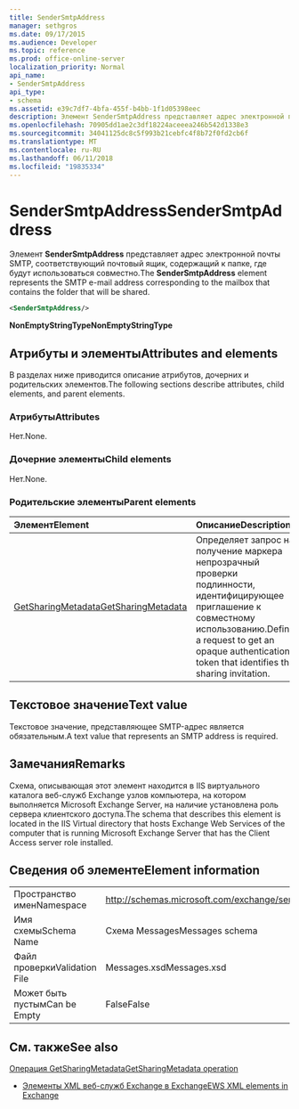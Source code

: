 ```yaml
---
title: SenderSmtpAddress
manager: sethgros
ms.date: 09/17/2015
ms.audience: Developer
ms.topic: reference
ms.prod: office-online-server
localization_priority: Normal
api_name:
- SenderSmtpAddress
api_type:
- schema
ms.assetid: e39c7df7-4bfa-455f-b4bb-1f1d05398eec
description: Элемент SenderSmtpAddress представляет адрес электронной почты SMTP, соответствующий почтовый ящик, содержащий к папке, где будут использоваться совместно.
ms.openlocfilehash: 70905dd1ae2c3df18224aceeea246b542d1338e3
ms.sourcegitcommit: 34041125dc8c5f993b21cebfc4f8b72f0fd2cb6f
ms.translationtype: MT
ms.contentlocale: ru-RU
ms.lasthandoff: 06/11/2018
ms.locfileid: "19835334"
---
```

# <a name="sendersmtpaddress"></a><span data-ttu-id="87631-103">SenderSmtpAddress</span><span class="sxs-lookup"><span data-stu-id="87631-103">SenderSmtpAddress</span></span>

<span data-ttu-id="87631-104">Элемент **SenderSmtpAddress** представляет адрес электронной почты SMTP, соответствующий почтовый ящик, содержащий к папке, где будут использоваться совместно.</span><span class="sxs-lookup"><span data-stu-id="87631-104">The **SenderSmtpAddress** element represents the SMTP e-mail address corresponding to the mailbox that contains the folder that will be shared.</span></span> 
  
```xml
<SenderSmtpAddress/>
```

 <span data-ttu-id="87631-105">**NonEmptyStringType**</span><span class="sxs-lookup"><span data-stu-id="87631-105">**NonEmptyStringType**</span></span>
## <a name="attributes-and-elements"></a><span data-ttu-id="87631-106">Атрибуты и элементы</span><span class="sxs-lookup"><span data-stu-id="87631-106">Attributes and elements</span></span>

<span data-ttu-id="87631-107">В разделах ниже приводится описание атрибутов, дочерних и родительских элементов.</span><span class="sxs-lookup"><span data-stu-id="87631-107">The following sections describe attributes, child elements, and parent elements.</span></span>
  
### <a name="attributes"></a><span data-ttu-id="87631-108">Атрибуты</span><span class="sxs-lookup"><span data-stu-id="87631-108">Attributes</span></span>

<span data-ttu-id="87631-109">Нет.</span><span class="sxs-lookup"><span data-stu-id="87631-109">None.</span></span>
  
### <a name="child-elements"></a><span data-ttu-id="87631-110">Дочерние элементы</span><span class="sxs-lookup"><span data-stu-id="87631-110">Child elements</span></span>

<span data-ttu-id="87631-111">Нет.</span><span class="sxs-lookup"><span data-stu-id="87631-111">None.</span></span>
  
### <a name="parent-elements"></a><span data-ttu-id="87631-112">Родительские элементы</span><span class="sxs-lookup"><span data-stu-id="87631-112">Parent elements</span></span>

|<span data-ttu-id="87631-113">**Элемент**</span><span class="sxs-lookup"><span data-stu-id="87631-113">**Element**</span></span>|<span data-ttu-id="87631-114">**Описание**</span><span class="sxs-lookup"><span data-stu-id="87631-114">**Description**</span></span>|
|:-----|:-----|
|[<span data-ttu-id="87631-115">GetSharingMetadata</span><span class="sxs-lookup"><span data-stu-id="87631-115">GetSharingMetadata</span></span>](getsharingmetadata.md) <br/> |<span data-ttu-id="87631-116">Определяет запрос на получение маркера непрозрачный проверки подлинности, идентифицирующее приглашение к совместному использованию.</span><span class="sxs-lookup"><span data-stu-id="87631-116">Defines a request to get an opaque authentication token that identifies the sharing invitation.</span></span>  <br/> |
   
## <a name="text-value"></a><span data-ttu-id="87631-117">Текстовое значение</span><span class="sxs-lookup"><span data-stu-id="87631-117">Text value</span></span>

<span data-ttu-id="87631-118">Текстовое значение, представляющее SMTP-адрес является обязательным.</span><span class="sxs-lookup"><span data-stu-id="87631-118">A text value that represents an SMTP address is required.</span></span>
  
## <a name="remarks"></a><span data-ttu-id="87631-119">Замечания</span><span class="sxs-lookup"><span data-stu-id="87631-119">Remarks</span></span>

<span data-ttu-id="87631-120">Схема, описывающая этот элемент находится в IIS виртуального каталога веб-служб Exchange узлов компьютера, на котором выполняется Microsoft Exchange Server, на наличие установлена роль сервера клиентского доступа.</span><span class="sxs-lookup"><span data-stu-id="87631-120">The schema that describes this element is located in the IIS Virtual directory that hosts Exchange Web Services of the computer that is running Microsoft Exchange Server that has the Client Access server role installed.</span></span>
  
## <a name="element-information"></a><span data-ttu-id="87631-121">Сведения об элементе</span><span class="sxs-lookup"><span data-stu-id="87631-121">Element information</span></span>

|||
|:-----|:-----|
|<span data-ttu-id="87631-122">Пространство имен</span><span class="sxs-lookup"><span data-stu-id="87631-122">Namespace</span></span>  <br/> |http://schemas.microsoft.com/exchange/services/2006/messages  <br/> |
|<span data-ttu-id="87631-123">Имя схемы</span><span class="sxs-lookup"><span data-stu-id="87631-123">Schema Name</span></span>  <br/> |<span data-ttu-id="87631-124">Схема Messages</span><span class="sxs-lookup"><span data-stu-id="87631-124">Messages schema</span></span>  <br/> |
|<span data-ttu-id="87631-125">Файл проверки</span><span class="sxs-lookup"><span data-stu-id="87631-125">Validation File</span></span>  <br/> |<span data-ttu-id="87631-126">Messages.xsd</span><span class="sxs-lookup"><span data-stu-id="87631-126">Messages.xsd</span></span>  <br/> |
|<span data-ttu-id="87631-127">Может быть пустым</span><span class="sxs-lookup"><span data-stu-id="87631-127">Can be Empty</span></span>  <br/> |<span data-ttu-id="87631-128">False</span><span class="sxs-lookup"><span data-stu-id="87631-128">False</span></span>  <br/> |
   
## <a name="see-also"></a><span data-ttu-id="87631-129">См. также</span><span class="sxs-lookup"><span data-stu-id="87631-129">See also</span></span>



[<span data-ttu-id="87631-130">Операция GetSharingMetadata</span><span class="sxs-lookup"><span data-stu-id="87631-130">GetSharingMetadata operation</span></span>](getsharingmetadata-operation.md)


- [<span data-ttu-id="87631-131">Элементы XML веб-служб Exchange в Exchange</span><span class="sxs-lookup"><span data-stu-id="87631-131">EWS XML elements in Exchange</span></span>](ews-xml-elements-in-exchange.md)

